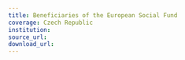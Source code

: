```yaml
---
title: Beneficiaries of the European Social Fund
coverage: Czech Republic
institution: 
source_url: 
download_url: 
---
```

